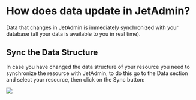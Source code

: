 [comment]: # ($page_title=Cache Frequency)

# How does data update in JetAdmin?

Data that changes in JetAdmin is immediately synchronized with your database \(all your data is available to you in real time\).

## Sync the Data Structure

In case you have changed the data structure of your resource you need to synchronize the resource with JetAdmin, to do this go to the Data section and select your resource, then click on the Sync button:

![](https://gblobscdn.gitbook.com/assets%2F-LQ08RFAKZvFADEiXKFy%2F-MjehuplWWd6OK_2hI_D%2F-MjekiiBAcpA6nrW1Ktm%2Fimage.png?alt=media&token=58a61afe-a217-4210-bef6-ba7f194a3e69)

